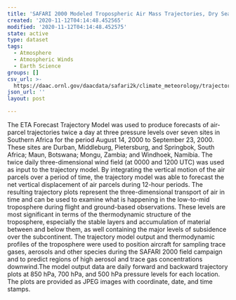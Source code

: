 ```yaml
---
title: 'SAFARI 2000 Modeled Tropospheric Air Mass Trajectories, Dry Season 2000'
created: '2020-11-12T04:14:48.452565'
modified: '2020-11-12T04:14:48.452575'
state: active
type: dataset
tags:
  - Atmosphere
  - Atmospheric Winds
  - Earth Science
groups: []
csv_url: >-
  https://daac.ornl.gov/daacdata/safari2k/climate_meteorology/trajectory_images/comp/synoptic_data.csv
json_url: ''
layout: post

---
```

The ETA Forecast Trajectory Model was used to produce forecasts of air-parcel trajectories twice a day at three pressure levels over seven sites in Southern Africa for the period August 14, 2000 to September 23, 2000. These sites are Durban, Middleburg, Pietersburg, and Springbok, South Africa; Maun, Botswana; Mongu, Zambia; and Windhoek, Namibia. The twice daily three-dimensional wind field (at 0000 and 1200 UTC) was used as input to the trajectory model. By integrating the vertical motion of the air parcels over a period of time, the trajectory model was able to forecast the net vertical displacement of air parcels during 12-hour periods. The resulting trajectory plots represent the three-dimensional transport of air in time and can be used to examine what is happening in the low-to-mid troposphere during flight and ground-based observations. These levels are most significant in terms of the thermodynamic structure of the troposphere, especially the stable layers and accumulation of material between and below them, as well containing the major levels of subsidence over the subcontinent. The trajectory model output and  thermodynamic profiles of the troposphere were used to position aircraft for sampling trace gases, aerosols and other species during the SAFARI 2000 field campaign and to predict regions of high aerosol and trace gas concentrations downwind.The model output data are daily forward and backward trajectory plots at 850 hPa, 700 hPa, and 500 hPa pressure levels for each location. The plots are provided as JPEG images with coordinate, date, and time stamps.
